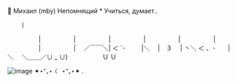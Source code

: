 🦷 Михаил (mby) Непомнящий
     * Учиться, думает..

     
     　　|
　　　　　|
　　　　　|
　　　　　|
　　　　　|
　　　　　|
　　　　　|
　　　　　|
　　　　　|
　／￣￣＼|
＜ ´･ 　　 |＼
　|　３　 | 丶＼
＜ 、･　　|　　＼
　＼＿＿／∪ _ ∪)
　　　　　 Ｕ Ｕ

![image](https://github.com/user-attachments/assets/77c54c01-fead-4352-8d13-806bd6ad3871)
✦⋆⁺₊⋆ 
                                                                                ☾ ⋆⁺₊⋆✦ 
.        
<!--
**wcidfu/wcidfu** is a ✨ _special_ ✨ repository because its `README.md` (this file) appears on your GitHub profile.

Here are some ideas to get you started:

- 🔭 I’m currently working on ...
- 🌱 I’m currently learning ...
- 👯 I’m looking to collaborate on ...
- 🤔 I’m looking for help with ...
- 💬 Ask me about ...
- 📫 How to reach me: ...
- 😄 Pronouns: ...
- ⚡ Fun fact: ...
-->

